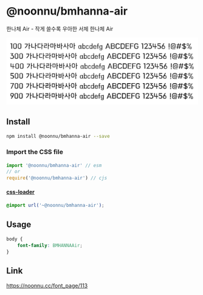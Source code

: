 # @noonnu/bmhanna-air

한나체 Air - 작게 쓸수록 우아한 서체 한나체 Air

![example](./example.png)

## Install

```bash
npm install @noonnu/bmhanna-air --save
```

### Import the CSS file

```js
import '@noonnu/bmhanna-air' // esm
// or
require('@noonnu/bmhanna-air') // cjs
```

#### [css-loader](https://github.com/webpack-contrib/css-loader)

```css
@import url('~@noonnu/bmhanna-air');
```

## Usage

```css
body {
    font-family: BMHANNAAir;
}
```

## Link

https://noonnu.cc/font_page/113

